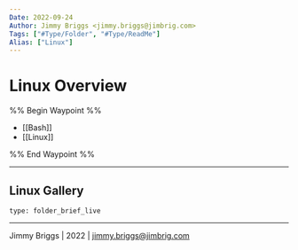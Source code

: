 ```yaml
---
Date: 2022-09-24
Author: Jimmy Briggs <jimmy.briggs@jimbrig.com>
Tags: ["#Type/Folder", "#Type/ReadMe"]
Alias: ["Linux"]
---
```


# Linux Overview

%% Begin Waypoint %%
- [[Bash]]
- [[Linux]]

%% End Waypoint %%

***

## Linux Gallery

 
```ccard
type: folder_brief_live
```
 

***

Jimmy Briggs | 2022 | <jimmy.briggs@jimbrig.com>



